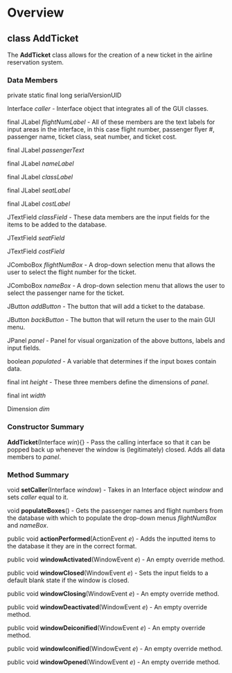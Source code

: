# Overview #

## **class AddTicket** ##

The **AddTicket** class allows for the creation of a new ticket in the airline reservation system.

### Data Members ###

private static final long serialVersionUID

Interface _caller_ - Interface object that integrates all of the GUI classes.

final JLabel _flightNumLabel_ - All of these members are the text labels for input areas in the interface, in this case flight number, passenger flyer #, passenger name, ticket class, seat number, and ticket cost.

final JLabel _passengerText_

final JLabel _nameLabel_

final JLabel _classLabel_

final JLabel _seatLabel_

final JLabel _costLabel_

JTextField _classField_ - These data members are the input fields for the items to be added to the database.

JTextField _seatField_

JTextField _costField_

JComboBox _flightNumBox_ - A drop-down selection menu that allows the user to select the flight number for the ticket.

JComboBox _nameBox_ - A drop-down selection menu that allows the user to select the passenger name for the ticket.

JButton _addButton_ - The button that will add a ticket to the database.

JButton _backButton_ - The button that will return the user to the main GUI menu.

JPanel _panel_ - Panel for visual organization of the above buttons, labels and input fields.

boolean _populated_ - A variable that determines if the input boxes contain data.

final int _height_ - These three members define the dimensions of _panel_.

final int _width_

Dimension _dim_


### Constructor Summary ###

**AddTicket**(Interface _win_){} - Pass the calling interface so that it can be popped back up whenever the window is (legitimately) closed.  Adds all data members to _panel_.

### Method Summary ###

void **setCaller**(Interface _window_) - Takes in an Interface object _window_ and sets _caller_ equal to it.

void **populateBoxes**() - Gets the passenger names and flight numbers from the database with which to populate the drop-down menus _flightNumBox_ and _nameBox_.

public void **actionPerformed**(ActionEvent _e_) - Adds the inputted items to the database it they are in the correct format.

public void **windowActivated**(WindowEvent _e_) - An empty override method.

public void **windowClosed**(WindowEvent _e_) - Sets the input fields to a default blank state if the window is closed.

public void **windowClosing**(WindowEvent _e_) - An empty override method.

public void **windowDeactivated**(WindowEvent _e_) - An empty override method.

public void **windowDeiconified**(WindowEvent _e_) - An empty override method.

public void **windowIconified**(WindowEvent _e_) - An empty override method.

public void **windowOpened**(WindowEvent _e_) - An empty override method.